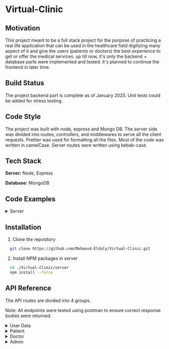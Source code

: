 # Virtual-Clinic

## Motivation
This project meant to be a full stack project for the purpose of practicing a real life application that can be used in the healthcare field digitizing many aspect of it and give the users (patients or doctors) the best experience to get or offer the medical services. up till now, it's only the backend + database parts were implemented and tested. it's planned to continue the frontend in later time.

## Build Status
The project backend part is complete as of January 2025. Unit tests could be added for stress testing.
## Code Style
The project was built with node, express and Mongo DB. The server side was divided into routes, controllers, and middlewares to serve all the client requests. Prettier was used for formatting all the files. Most of the code was written in camelCase. Server routes were written using kebab-case.

## Tech Stack
**Server:** Node, Express

**Database:** MongoDB

## Code Examples
<details>
<summary>Server</summary>
Our backend is composed of routes that connect to controllers where all the logic is handled.

This is an example of one of the routers:

```javascript
import {
  addFamilyMembers,
  addMyMedicalHistoryItems,
  getMyData,
  removeMyMedicalHistoryItem,
  subscribeForPackage,
  viewFamilyMembers,
  viewMyMedicalHistoryItems,
  viewMyWallet,
} from "../../controllers/PatientController";
import express, { Request, Response, NextFunction } from "express";
import authenticateToken from "../../middlewares/Authentication";
import verifyPatient from "../../middlewares/PatientMW";
import { changeMyPassword } from "../../controllers/UserDataController";
import { viewDoctorAvailableSlots } from "../../controllers/DoctorController";
import {
  addAppointment,
  getFilteredAppointments,
  updateAppointment,
} from "../../controllers/AppointmentController";
import { viewPackages } from "../../controllers/PackageController";
import {
  pay_appointment,
  pay_package,
} from "../../controllers/PaymentController";
const multer = require("multer");

const upload = multer({ storage: multer.memoryStorage() });
const PatientRouter = express.Router();

PatientRouter.use(authenticateToken, verifyPatient);
PatientRouter.put(
  "/add-medical-history-items",
  upload.fields([{ name: "medicalHistoryItems", maxCount: 10 }]),
  (req, res) => addMyMedicalHistoryItems(req, res)
);
PatientRouter.get("/view-medical-history-items", (req, res) =>
  viewMyMedicalHistoryItems(req, res)
);
PatientRouter.get("/view-wallet", (req, res) => viewMyWallet(req, res));
PatientRouter.get("/view-doctor-slots/:id", (req, res) =>
  viewDoctorAvailableSlots(req, res)
);
PatientRouter.put("/remove-medical-history-item", (req, res) =>
  removeMyMedicalHistoryItem(req, res)
);
PatientRouter.put("/change-password", (req, res) => changeMyPassword(req, res));

PatientRouter.post("/add-family-members", (req, res) =>
  addFamilyMembers(req, res)
);

PatientRouter.get("/view-family-members", (req, res) =>
  viewFamilyMembers(req, res)
);

PatientRouter.get("/filtered-appointments", (req, res) =>
  getFilteredAppointments(req, res)
);

PatientRouter.get("/view-packages", (req, res) => viewPackages(req, res));

PatientRouter.post("/pay-package", (req, res) => pay_package(req, res));

PatientRouter.post("/pay-reserve-appiontment", (req, res) =>
  pay_appointment(req, res)
);

PatientRouter.post("/add-appointment", (req, res) => addAppointment(req, res));

PatientRouter.put("/update-appointment", (req, res) =>
  updateAppointment(req, res)
);

PatientRouter.get("/my-data", (req, res) => getMyData(req, res));

PatientRouter.put("/subscribe-to-package", (req, res) =>
  subscribeForPackage(req, res)
);

export default PatientRouter;
```
Here is an example of a controller function (doctor adds his new free available slots):
```javascript
export const addTimeSlots: (
  req: Request,
  res: Response
) => Promise<any> = async (req, res) => {
  try {
    const slots: Array<Date> = req.body.slots;
    const oldDoctor = await Doctor.findById(
      req.user?.id,
      "approved employmentContractAccepted"
    );
    if (!oldDoctor?.approved || !oldDoctor?.employmentContractAccepted)
      return res
        .status(403)
        .json({ message: "You are not allowed to add slots Yet" });
    const updatedDoctor = await Doctor.findByIdAndUpdate(
      req.user?.id,
      {
        $push: {
          availableSlots: {
            $each: [...slots],
          },
        },
      },
      { new: true, runValidators: true }
    );
    return res.status(200).json(updatedDoctor?.availableSlots);
  } catch (err) {
    if (err instanceof Error) {
      res.status(500).json({ message: err.message });
    } else {
      res.status(500).json({ message: "An unknown error occurred" });
    }
  }
};
```
All our routers pass through an authentication middleware for logged in users:
```javascript
const jwt = require("jsonwebtoken");
const { login } = require("../controllers/UserDataController");
import { Request, Response, NextFunction } from "express";

declare module "express-serve-static-core" {
  interface Request {
    user?: { [key: string]: any };
  }
}

const authenticateToken: (
  req: Request,
  res: Response,
  next: NextFunction
) => Promise<any> = async (req: Request, res: Response, next: NextFunction) => {
  try {
    if (req.cookies?.jwt && req.cookies?.accessToken) {
      const accessToken = req.cookies.accessToken;
      const refreshToken = req.cookies.jwt;
      let validAccess = false,
        validRefresh = false;
      let data = {};
      jwt.verify(
        accessToken,
        process.env.ACCESS_TOKEN_SECRET,
        (err: Error, decoded: { [key: string]: any }) => {
          if (err) {
            // Wrong or expired access token
            console.log(err.message);
            return res.status(401).json({ message: err.message });
          } else {
            validAccess = true;
            data = decoded;
           // console.log("decoded:", decoded);
          }
        }
      );
      jwt.verify(
        refreshToken,
        process.env.REFRESH_TOKEN_SECRET,
        (err: Error, decoded: { [key: string]: any }) => {
          if (err) {
            // Wrong or expired refresh token
            return res
              .status(401)
              .json({ message: "Unauthorized,expired refresh" });
          } else {
            validRefresh = true;
          }
        }
      );

      if (validAccess && validRefresh) {
        req.user = data;
        const now = Math.floor(new Date().getTime() / 1000);
        const newAccessToken = jwt.sign(
          { ...data, exp: now + 60 * 120 },
          process.env.ACCESS_TOKEN_SECRET
        );

        res.cookie("accessToken", `${newAccessToken}`);

        return next();
      } else {
        return res
          .status(401)
          .json({ message: "Unauthorized, some cookies are expired" });
      }
    } else {
      return res
        .status(401)
        .json({ message: "Unauthorized, some cookies are missing" });
    }
  } catch (err) {
    if (!res.headersSent)
      return res.status(401).json({ message: "Unauthorized, Can Not Verify" });
  }
};
export default authenticateToken;
```
</details>



## Installation
1) Clone the repository       
```bash
  git clone https://github.com/Mahmoud-Eldaly/Virtual-Clinic.git
```
2) Install NPM packages in server
```bash
  cd ./Virtual-Clinic/server
  npm install --force
  ```

## API Reference

The API routes are divided into 4 groups.

Note: All endpoints were tested using postman to ensure correct response bodies were returned.

<details>
<summary>User Data</summary>

**Allow the user to access the functionalities offered to his type**

```http
POST/login
```

| Parameter | Type     | Description                |
| :-------- | :------- | :------------------------- |
| `authorization` | `string` | **Required**. Holds the token for authorization.|

**Accessible by:** Guests

Request Body
```json
{
    "userName":"user11",
    "password":"Aa20@30Aa"
}
```

Response
```json
{
    "type": "patient",
    "userName": "user11"
}
```

**Allow the user to logout from site**

```http
GET/logout
```

Parameters: None.

**Accessible by:** Admins, Patients, Doctors

Response
```json
{
    "message": "Successfully logged out"
}
```

**Change password of user's account**

```http
PUT/change-password
```

| Parameter | Type     | Description                |
| :-------- | :------- | :------------------------- |
| `authorization` | `string` | **Required**. Holds the token for authorization.|

**Accessible by:** Admins, Patients, Doctors

Request Body
```json
{
    "oldPassword":"Aa20@30Aa",
    "newPassword":"Aa20@30Bb"
}
```

Response
```json
{
    "message": "updated password successfully"
}
```
**User got verified by email insted of forgotten password**

```http
POST/forget-password
```
Parameters: None.

**Accessible by:** Guests

Request Body
```json
{
    "userName":"user20"
}
```

Response
```json
{
    "message": "verification email was sent successfully"
}
```


**Reset the forgetten password after being verified**

```http
Put/reset-password
```
Path Parameters
| Parameter | Type     | Description                |
| :-------- | :------- | :------------------------- |
| `userName` | `string` | **Required**. Holds the account username of changing password.|
| `token` | `string` | **Required**. Holds the verification token send via email.|

**Accessible by:** Guests

Request Body
```json
{
    "newPassword":"Aa20@30Aa"
}
```

Response
```json
{
    "message": "token verified successfully and password updated!"
}
```

**New user signup as patient or doctor**

```http
POST/signup
```
**Accessible by:** Guests

Request Body for Doctors
| Parameter | Type     | Description                |
| :-------- | :------- | :------------------------- |
| `name` | `string` | **Required**. Holds the Doctor's name.|
| `userName` | `string` | **Required**. Holds the Doctor's userName.|
| `medicalDegree` | `file` | **Required**. Holds the Doctor's medical Degree photo.|
| `nationalID` | `file` | **Required**. Holds the Doctor's national ID photo.|
| `medicalLicence` | `file` | **Required**. Holds the Doctor's medical licence photo.|
| `email` | `string` | **Required**. Holds the Doctor's email.|
| `password` | `string` | **Required**. Holds the Doctor's password.|
| `type` | `string` | **Required**. Must be "doctor".|
| `educationalBackground` | `string` | **Required**. Holds the Doctor's educational background.|
| `affiliation` | `string` | **Required**. Holds the Doctor's specialization.|
| `hourlyRate` | `string` | **Required**. Holds the Doctor's appointment price.|
| `birthDate` | `string` | **Required**. Holds the Doctor's Birthday.|

Response for Doctor
```json
{
    "name": "dname",
    "userName": "dusername",
    "email": "ddd@gmail.com",
    "password": "$2a$08$lUM1VQqppXBrIvbexXFoVO4vHT1Kgysa3ygfg1iSOA4prWBEmkqhG",
    "birthDate": "2004-12-31T00:00:00.000Z",
    "hourlyRate": 14.3,
    "affiliation": "bones and blood",
    "educationalBackground": "some edu bg",
    "nationalID": {
            "data": {
                "type": "Buffer",
                "data": [137, 80, 78, 71, ...]  // Array of byte values representing the file
            },
            "contentType": "image/jpeg"
        },
    "medicalDegree": {
            "data": {
                "type": "Buffer",
                "data": [137, 80, 78, 71, ...]  // Array of byte values representing the file
            },
            "contentType": "image/jpeg"
        },
    "medicalLicence": {
            "data": {
                "type": "Buffer",
                "data": [137, 80, 78, 71, ...]  // Array of byte values representing the file
            },
            "contentType": "image/jpeg"
        },
    "approved": false,
    "employmentContractAccepted": false,
    "availableSlots": [],
    "wallet": 0,
    "_id": "6783dae8593e87e2a25298eb",
    "__v": 0
}
```
Request Body for Patients
| Parameter | Type     | Description                |
| :-------- | :------- | :------------------------- |
| `name` | `string` | **Required**. Holds the Patient's name.|
| `userName` | `string` | **Required**. Holds the Patient's userName.|
| `email` | `string` | **Required**. Holds the Patient's email.|
| `password` | `string` | **Required**. Holds the Patient's password.|
| `type` | `string` | **Optional**. can be "patient", it's "patient" by default.|
| `birthDate` | `string` | **Required**. Holds the Patient's Birthday.|
| `gender` | `string` | **Required**. Holds the Patient's gender "male" or "female".|
| `emergencyMobileNumber` | `string` | **Required**. Holds the mobile number that should be called in case of emergency.|
| `emergencyName` | `string` | **Required**. Holds the name of person to call in emergency.|
| `mobileNumer` | `string` | **Required**. Holds the Patient's mobile number.|

Response for Patient
```json
{
    "name": "pname",
    "userName": "puser",
    "email": "pemail@gmail.com",
    "password": "$2a$08$2AvmATShsGZcGQbZwV013.lwC4F36kq2d4Qu0dcbakR4pZrqXfnhe",
    "birthDate": "2020-12-15T00:00:00.000Z",
    "gender": "female",
    "mobileNumer": "04525632",
    "emergencyName": "emememe",
    "emergencyMobileNumber": "01256325",
    "wallet": 0,
    "_id": "678447cec809cab355b34048",
    "familyMembers": [],
    "medicalHistoryItems": [],
    "__v": 0
}
```



</details>

<details>
<summary>Patient</summary>

**Upload medical history items/files**

```http
PUT/add-medical-history-items
```
Headers
| Parameter | Type     | Description                |
| :-------- | :------- | :------------------------- |
| `authorization` | `string` | **Required**. Holds the token for authorization.|

**Accessible by:** Patient

Request Body

| Parameter | Type     | Description                |
| :-------- | :------- | :------------------------- |
| `medicalHistoryItems` | `file[]` | **Required**. Uploaded medical history items.|


Response
```json
{
    "currentItemsNames": [
        "s9.PNG",
        "TUD calender.JPG",
        "summary app.JPG"
    ]
}
```
**view my medical history items**

```http
GET/view-medical-history-items
```
Headers
| Parameter | Type     | Description                |
| :-------- | :------- | :------------------------- |
| `authorization` | `string` | **Required**. Holds the token for authorization.|

**Accessible by:** Patient

Response
```json
{
    "_id": "66fc076518982fc6e480aceb",
    "medicalHistoryItems": [
        {
            "buffer": {
                "type": "Buffer",
                "data": [137, 80, 78, 71, ...]  // Array of byte values representing the file
            },
            "mimetype": "image/png",
                "originalname": "s9.PNG",
                "_id": "6712026a7b71da361f7f9377"
        },
        {
            "buffer": {
                "type": "Buffer",
                "data": [137, 80, 78, 71, ...]  // Array of byte values representing the file
            },
            "mimetype": "image/png",
                "originalname": "TUD calender.JPG",
                "_id": "6712026a7b71da361f7f9597"
        },
        {
            "buffer": {
                "type": "Buffer",
                "data": [137, 80, 78, 71, ...]  // Array of byte values representing the file
            },
            "mimetype": "image/png",
                "originalname": "summary app.JPG",
                "_id": "6712026a7b71da361f7f7852"
        }
  ]
}
```
**view my wallet money**

```http
GET/view-wallet
```
Headers
| Parameter | Type     | Description                |
| :-------- | :------- | :------------------------- |
| `authorization` | `string` | **Required**. Holds the token for authorization.|

**Accessible by:** Patient

Response
```json
{
    "_id": "66fc076518982fc6e480aceb",
    "wallet": 0
}
```

**view the free slots of a doctor**

```http
GET/view-doctor-slots/:id
```
Headers
| Parameter | Type     | Description                |
| :-------- | :------- | :------------------------- |
| `authorization` | `string` | **Required**. Holds the token for authorization.|

Path Parameters
| Parameter | Type     | Description                |
| :-------- | :------- | :------------------------- |
| `id` | `string` | **Required**. Holds the doctor offering these slots.|

**Accessible by:** Patient

Response
```json
{
    "_id": "66fc06ce18982fc6e480ace2",
    "availableSlots": [
        "2026-11-12T15:00:00.000Z",
        "2027-11-13T11:00:00.000Z",
        "2025-01-03T09:30:00.000Z",
        "2027-11-12T15:00:00.000Z",
        "2027-11-12T15:00:00.000Z"
    ]
}
```


**view my wallet money**

```http
PUT/remove-medical-history-item
```
Headers
| Parameter | Type     | Description                |
| :-------- | :------- | :------------------------- |
| `authorization` | `string` | **Required**. Holds the token for authorization.|

**Accessible by:** Patient
Request Body
```json
{
    "_id":"67800c6e5b1731bd4ace1d8d"
}
```

Response
```json
{
    "message": "item deleted with id 67800c6e5b1731bd4ace1d8d"
}
```

**Add family members by email/phone numbers of existing members or data for new ones**

```http
POST/add-family-members
```
Headers
| Parameter | Type     | Description                |
| :-------- | :------- | :------------------------- |
| `authorization` | `string` | **Required**. Holds the token for authorization.|

**Accessible by:** Patient

Request body
```json
{
    "phoneNumbers": [
        {
            "phoneNumber": "0112354465",
            "relationToPatient": "spouse"
        }
    ],
    "emails":[
        {
        "email":"email2@gmail.com",
        "relationToPatient": "spouse"

        }
    ],
    "familyMembers":[
        {
            "name":"newFamilyMember",
            "nationalID":"12563",
            "age":"23",
            "gender":"male",
            "relationToPatient":"child"
        }
    ]

}
```

Response
```json
{
    "_id": "66fc076518982fc6e480aceb",
    "familyMembers": [
        {
            "name": "newFamilyMember",
            "nationalID": "12563",
            "age": 23,
            "gender": "male",
            "relationToPatient": "child",
            "_id": "678034b12a5532d8d362587f"
        },
        {
            "userName": "user3",
            "name": "name2",
            "age": 4,
            "gender": "male",
            "relationToPatient": "spouse",
            "memberId": "66f6dddd53e58b51a3d14073",
            "_id": "678034b12a5532d8d3625880"
        },
        {
            "userName": "user1",
            "name": "name1",
            "age": 4,
            "gender": "male",
            "relationToPatient": "spouse",
            "memberId": "66f620374bb800547284f13f",
            "_id": "678034b12a5532d8d3625881"
        }
    ]
}
```


**View my family members**

```http
GET/view-family-members
```
Headers
| Parameter | Type     | Description                |
| :-------- | :------- | :------------------------- |
| `authorization` | `string` | **Required**. Holds the token for authorization.|

**Accessible by:** Patient

Response
```json
{
    "_id": "66fc076518982fc6e480aceb",
    "familyMembers": [
        {
            "name": "newFamilyMember",
            "nationalID": "12563",
            "age": 23,
            "gender": "male",
            "relationToPatient": "child",
            "_id": "678034b12a5532d8d362587f"
        },
        {
            "userName": "user3",
            "name": "name2",
            "age": 4,
            "gender": "male",
            "relationToPatient": "spouse",
            "memberId": "66f6dddd53e58b51a3d14073",
            "_id": "678034b12a5532d8d3625880"
        },
        {
            "userName": "user1",
            "name": "name1",
            "age": 4,
            "gender": "male",
            "relationToPatient": "spouse",
            "memberId": "66f620374bb800547284f13f",
            "_id": "678034b12a5532d8d3625881"
        }
    ]
}
```

**View my filtered appointments**

```http
GET/filtered-appointments
```
Headers
| Parameter | Type     | Description                |
| :-------- | :------- | :------------------------- |
| `authorization` | `string` | **Required**. Holds the token for authorization.|

Query Params
| Parameter | Type     | Description                |
| :-------- | :------- | :------------------------- |
| `status` | `string` | Holds the desired appointments status.|
| `date_gte` | `string` | Holds the desired appointments starting date.|
| `date_lte` | `string` | Holds the desired appointments ending date.|
**Accessible by:** Patient and Doctor

Response
```json
[
    {
        "_id": "677ba36c12eff962602775ff",
        "patient": "66fc076518982fc6e480aceb",
        "doctor": "66fc06ce18982fc6e480ace2",
        "date": "2027-11-11T13:00:00.000Z",
        "status": "reserved",
        "prescription": [],
        "pricePaid": 27,
        "__v": 0
    },
    {
        "_id": "677bb49b54d88a6f8a66a1a6",
        "patient": "66fc076518982fc6e480aceb",
        "doctor": "66fc06ce18982fc6e480ace2",
        "date": "2027-11-12T15:00:00.000Z",
        "status": "reserved",
        "prescription": [],
        "pricePaid": 27,
        "__v": 0
    }
]
```

**View my offered packages**

```http
GET/view-packages
```
Headers
| Parameter | Type     | Description                |
| :-------- | :------- | :------------------------- |
| `authorization` | `string` | **Required**. Holds the token for authorization.|

**Accessible by:** Patient

Response
```json
[
    {
        "_id": "66f924e68270f3f7257cced9",
        "name": "Silver",
        "price": 3600,
        "sessionDiscount": 0.4,
        "pharmacyDiscount": 0.2,
        "familyDiscount": 0.1,
        "__v": 0
    },
    {
        "_id": "66f925068270f3f7257ccedb",
        "name": "Gold",
        "price": 6000,
        "sessionDiscount": 0.6,
        "pharmacyDiscount": 0.3,
        "familyDiscount": 0.15,
        "__v": 0
    },
    {
        "_id": "66f973ccc05dedb41ea94d6f",
        "name": "Platinium with benifit",
        "price": 9500,
        "sessionDiscount": 0.8,
        "pharmacyDiscount": 0.7,
        "familyDiscount": 0.2,
        "__v": 0
    }
]
```
**Pay for package (wallet+stripe)**

```http
POST/pay-package
```
Headers
| Parameter | Type     | Description                |
| :-------- | :------- | :------------------------- |
| `authorization` | `string` | **Required**. Holds the token for authorization.|

**Accessible by:** Patient

Request Body
```json
{
    "packageId":"66f973ccc05dedb41ea94d6f",
    //family member id is optional, otherwise the  patient themselves is the subscriber
    "familyMemberID":"6723a86340f0828f505c10bb" 
}
```

Response
```json
{
    "url": "https://checkout.stripe.com/c/pay/cs_test_a1kSJPfcLglQQsdJ1Fh2EMG2YVJh8TQVCAAFgOyQ2hembdIvrWAMcV6ZNi#fidkdWxOYHwnPyd1blpxYHZxWjA0SENhVHdAbE1Sd2tKUDRTcWxUdEFuVzVncjF9SFNzU01vdmBQd2tDaklQazdKPFMwQTxMPUdPN3QwTk5vZ1U3Y0pkbnFhUkEyRmppYmMyb013VHdhc2NxNTVmSm5wVk9IXycpJ2N3amhWYHdzYHcnP3F3cGApJ2lkfGpwcVF8dWAnPyd2bGtiaWBabHFgaCcpJ2BrZGdpYFVpZGZgbWppYWB3dic%2FcXdwYHgl"
}
```

**Verify Payment and subscribe to package**

```http
PUT/subscribe-to-package
```
Headers
| Parameter | Type     | Description                |
| :-------- | :------- | :------------------------- |
| `authorization` | `string` | **Required**. Holds the token for authorization.|

**Accessible by:** Patient

Request body
```json
{
    "token":"eyJhbGciOiJIUzI1NiIsInR5cCI6IkpXVCJ9.eyJwYWNrYWdlSWQiOiI2NmY5NzNjY2MwNWRlZGI0MWVhOTRkNmYiLCJzdWJzY3JpYmluZ01lbWJlciI6IjY3MjNhODYzNDBmMDgyOGY1MDVjMTBiYiIsInBhaWRGcm9tV2FsbGV0Ijo3NTczLCJwYWlkUHJpY2UiOjc2MDAsImlhdCI6MTczNjE2NDMxNCwiZXhwIjoxNzM2MTY1MjE0fQ.D5M3IwvSH1NwM0jQL0g4Kd8Ay9IZlIZGq4FUdf3V0TM"
}
```

Response
```json
{
    "_id": "66fc076518982fc6e480aceb",
    "subscribedPackage": {
        "name": "Platinium with benifit",
        "price": 9500,
        "sessionDiscount": 0.8,
        "pharmacyDiscount": 0.7,
        "familyDiscount": 0.2,
        "_id": "66f973ccc05dedb41ea94d6f",
        "__v": 0
    }
}
```
**Pay for appointment reservation (wallet+stripe)**

```http
POST/pay-reserve-appiontment
```
Headers
| Parameter | Type     | Description                |
| :-------- | :------- | :------------------------- |
| `authorization` | `string` | **Required**. Holds the token for authorization.|

**Accessible by:** Patient

Request Body
```json
{
    "token":"eyJhbGciOiJIUzI1NiIsInR5cCI6IkpXVCJ9.eyJwYXRpZW50SWQiOiI2NmZjMDc2NTE4OTgyZmM2ZTQ4MGFjZWIiLCJkb2N0b3IiOiI2NmZjMDZjZTE4OTgyZmM2ZTQ4MGFjZTIiLCJkYXRlIjoiMjAyNy0xMS0xMlQxNTowMDowMC4wMDBaIiwicGFpZEZyb21XYWxsZXQiOjAsInBhaWRQcmljZSI6MjcsImlhdCI6MTczNjUzNDg1NSwiZXhwIjoxNzM2NTM1NzU1fQ.V461X7xS7qr93PtDFghBQVmQwRC81oTQmz8v5YclDnk"
}
```

Response
```json
{
    "patient": "66fc076518982fc6e480aceb",
    "doctor": "66fc06ce18982fc6e480ace2",
    "date": "2027-11-12T15:00:00.000Z",
    "status": "reserved",
    "prescription": [],
    "pricePaid": 27,
    "_id": "67816b9ca20108438ae41d52",
    "__v": 0
}
```
**Cancel an appointment**

```http
PUT/cancel-appointment
```
Headers
| Parameter | Type     | Description                |
| :-------- | :------- | :------------------------- |
| `authorization` | `string` | **Required**. Holds the token for authorization.|

**Accessible by:** Patient

Request Body
```json
{
    "appointmentId":"67816b9ca20108438ae41d52",
}
```

Response
```json
{
    "_id": "67816b9ca20108438ae41d52",
    "patient": "66fc076518982fc6e480aceb",
    "doctor": "66fc06ce18982fc6e480ace2",
    "date": "2027-11-12T15:00:00.000Z",
    "status": "cancelled",
    "prescription": [],
    "pricePaid": 27,
    "__v": 0
}
```
**View Doctors using filter**

```http
GET/filtered-doctors
```
Headers
| Parameter | Type     | Description                |
| :-------- | :------- | :------------------------- |
| `authorization` | `string` | **Required**. Holds the token for authorization.|

Query Params (filters)
| Parameter | Type     | Description                |
| :-------- | :------- | :------------------------- |
| `id` | `string` |  Holds the desired doctor id.|
| `name` | `string` |  Holds the desired doctor name.|
| `userName` | `string` |  Holds the desired doctor userName.|
| `email` | `string` |  Holds the desired doctor email.|
| `affiliation` | `string` |  Holds the desired doctor affiliation.|
| `hourlyRate_gt` | `string` |  Holds the desired doctor hourlyRate_gt.|
| `hourlyRate_gte` | `string` |  Holds the desired doctor hourlyRate_gte.|
| `hourlyRate_lt` | `string` |  Holds the desired doctor hourlyRate_lt.|
| `hourlyRate_lte` | `string` |  Holds the desired doctor hourlyRate_lte.|

**Accessible by:** Patient , Doctor and Admin

Response
```json
[
    {
        "_id": "66f8e265251de76a9984de4d",
        "name": "name10",
        "userName": "user10",
        "email": "email10@gmail.com",
        "birthDate": "2020-12-15T00:00:00.000Z",
        "hourlyRate": 16.3,
        "affiliation": "some krankenhaus",
        "educationalBackground": "Ulm Uni",
        "availableSlots": [],
        "__v": 0
    }
]
```
**View my Data as patient**

```http
GET/my-data
```
Headers
| Parameter | Type     | Description                |
| :-------- | :------- | :------------------------- |
| `authorization` | `string` | **Required**. Holds the token for authorization.|

**Accessible by:** Patient
Response
```json
{
    "_id": "66fc076518982fc6e480aceb",
    "name": "name11",
    "userName": "user11",
    "email": "email11@gmail.com",
    "birthDate": "2020-12-15T00:00:00.000Z",
    "gender": "female",
    "mobileNumer": "04525632",
    "emergencyName": "emememe",
    "emergencyMobileNumber": "01256325",
    "familyMembers": [
        {
            "name": "newFamilyMember",
            "nationalID": "12563",
            "age": 23,
            "gender": "male",
            "relationToPatient": "child",
            "_id": "678034b12a5532d8d362587f"
        },
        {
            "userName": "user3",
            "name": "name2",
            "age": 4,
            "gender": "male",
            "relationToPatient": "spouse",
            "memberId": "66f6dddd53e58b51a3d14073",
            "_id": "678034b12a5532d8d3625880"
        },
        {
            "userName": "user1",
            "name": "name1",
            "age": 4,
            "gender": "male",
            "relationToPatient": "spouse",
            "memberId": "66f620374bb800547284f13f",
            "_id": "678034b12a5532d8d3625881"
        }
    ],
    "wallet": 27,
    "__v": 0,
    "subscribedPackage": {
        "name": "Platinium with benifit",
        "price": 9500,
        "sessionDiscount": 0.8,
        "pharmacyDiscount": 0.7,
        "familyDiscount": 0.2,
        "_id": "66f973ccc05dedb41ea94d6f",
        "__v": 0
    },
    "renewalDate": "2026-01-10T18:09:33.933Z",
    "resetPasswordExpires": "1970-01-01T00:00:00.000Z",
    "resetPasswordToken": ""
}
```
</details>
<details>
<summary>Doctor</summary>

**View Employment Contract**

```http
GET/view-contract
```
Headers
| Parameter | Type     | Description                |
| :-------- | :------- | :------------------------- |
| `authorization` | `string` | **Required**. Holds the token for authorization.|

**Accessible by:** Doctor

Response
```json
{
    "employmentContract": {
        "data": {
            "type": "Buffer",
            "data": [137, 80, 78, 71, ...]  // Array of byte values representing the Contract file
        },
        "contentType": "application/pdf"
    },
    "_id": "66fc06ce18982fc6e480ace2",
    "approved": true
}
```
**Accept Employment Contract**

```http
PUT/accept-contract
```
Headers
| Parameter | Type     | Description                |
| :-------- | :------- | :------------------------- |
| `authorization` | `string` | **Required**. Holds the token for authorization.|

**Accessible by:** Doctor

Response
```json
{
    "message": "Contract Accepted Successfully"
}
```
**View Doctors using filter**

```http
GET/filtered-doctors
```
Headers
| Parameter | Type     | Description                |
| :-------- | :------- | :------------------------- |
| `authorization` | `string` | **Required**. Holds the token for authorization.|

Query Params (filters)
| Parameter | Type     | Description                |
| :-------- | :------- | :------------------------- |
| `id` | `string` |  Holds the desired doctor id.|
| `name` | `string` |  Holds the desired doctor name.|
| `userName` | `string` |  Holds the desired doctor userName.|
| `email` | `string` |  Holds the desired doctor email.|
| `affiliation` | `string` |  Holds the desired doctor affiliation.|
| `hourlyRate_gt` | `string` |  Holds the desired doctor hourlyRate_gt.|
| `hourlyRate_gte` | `string` |  Holds the desired doctor hourlyRate_gte.|
| `hourlyRate_lt` | `string` |  Holds the desired doctor hourlyRate_lt.|
| `hourlyRate_lte` | `string` |  Holds the desired doctor hourlyRate_lte.|

**Accessible by:** Patient , Doctor and Admin

Response
```json
[
    {
        "_id": "66f8e265251de76a9984de4d",
        "name": "name10",
        "userName": "user10",
        "email": "email10@gmail.com",
        "birthDate": "2020-12-15T00:00:00.000Z",
        "hourlyRate": 16.3,
        "affiliation": "some krankenhaus",
        "educationalBackground": "Ulm Uni",
        "availableSlots": [],
        "__v": 0
    }
]
```
**View my filtered appointments**

```http
GET/filtered-appointments
```
Headers
| Parameter | Type     | Description                |
| :-------- | :------- | :------------------------- |
| `authorization` | `string` | **Required**. Holds the token for authorization.|

Query Params
| Parameter | Type     | Description                |
| :-------- | :------- | :------------------------- |
| `status` | `string` | Holds the desired appointments status.|
| `date_gte` | `string` | Holds the desired appointments starting date.|
| `date_lte` | `string` | Holds the desired appointments ending date.|
**Accessible by:** Doctor and Patient

Response
```json
[
    {
        "_id": "677ba36c12eff962602775ff",
        "patient": "66fc076518982fc6e480aceb",
        "doctor": "66fc06ce18982fc6e480ace2",
        "date": "2027-11-11T13:00:00.000Z",
        "status": "reserved",
        "prescription": [],
        "pricePaid": 27,
        "__v": 0
    },
    {
        "_id": "677bb49b54d88a6f8a66a1a6",
        "patient": "66fc076518982fc6e480aceb",
        "doctor": "66fc06ce18982fc6e480ace2",
        "date": "2027-11-12T15:00:00.000Z",
        "status": "reserved",
        "prescription": [],
        "pricePaid": 27,
        "__v": 0
    }
]
```
**View My Patients**

```http
Get/my-patients
```
Headers
| Parameter | Type     | Description                |
| :-------- | :------- | :------------------------- |
| `authorization` | `string` | **Required**. Holds the token for authorization.|

**Accessible by:** Doctor

Response
```json
[
    {
        "_id": "66fc076518982fc6e480aceb",
        "name": "name1",
        "userName": "user1",
        "email": "email.com",
        "birthDate": "2020-12-25T00:00:00.000Z",
        "mobileNumer": "0112354465",
        "emergencyName": "emnme",
        "emergencyMobileNumber": "12345022",
        "familyMembers": [],
        "__v": 0,
        "gender": "male"
    }
]
```

**view my wallet money**

```http
GET/view-wallet
```
Headers
| Parameter | Type     | Description                |
| :-------- | :------- | :------------------------- |
| `authorization` | `string` | **Required**. Holds the token for authorization.|

**Accessible by:** Doctor

Response
```json
{
    "_id": "66fc06ce18982fc6e480ace2",
    "wallet": 14
}
```
**Update my personal data (some data can't be updated by doctor as name,wallet,being approved...etc)**

```http
PUT/update-my-data
```
Headers
| Parameter | Type     | Description                |
| :-------- | :------- | :------------------------- |
| `authorization` | `string` | **Required**. Holds the token for authorization.|

**Accessible by:** Doctor
Request body
```json
{
    "hourlyRate":"21.5",
    "affiliation":"some brand new affiliation"
}
```

Response
```json
{
    "_id": "66fc06ce18982fc6e480ace2",
    "hourlyRate": 21.5,
    "affiliation": "some brand new affiliation"
}
```
**Upload medical history items for his/her patient**

```http
PUT/add-health-record
```
Headers
| Parameter | Type     | Description                |
| :-------- | :------- | :------------------------- |
| `authorization` | `string` | **Required**. Holds the token for authorization.|


Path Parameters
| Parameter | Type     | Description                |
| :-------- | :------- | :------------------------- |
| `id` | `string` | **Required**. Holds the Patient id of the medical history item.|

**Accessible by:** Doctor

Request Body

| Parameter | Type     | Description                |
| :-------- | :------- | :------------------------- |
| `medicalHistoryItems` | `file[]` | **Required**. Uploaded medical history items.|


Response
```json
{
    "currentItemsNames": [
        "s9.PNG",
        "TUD calender.JPG",
        "summary app.JPG"
    ]
}
```
**View medical history of my patient (already done an appointment with me)**

```http
GET/view-health-records
```
Headers
| Parameter | Type     | Description                |
| :-------- | :------- | :------------------------- |
| `authorization` | `string` | **Required**. Holds the token for authorization.|

Path Parameters
| Parameter | Type     | Description                |
| :-------- | :------- | :------------------------- |
| `id` | `string` | **Required**. Holds the Patient id of the medical history item.|

**Accessible by:** Doctor

Response
```json
{
    "_id": "66fc076518982fc6e480aceb",
    "medicalHistoryItems": [
        {
            "buffer": {
                "type": "Buffer",
                "data": [137, 80, 78, 71, ...]  // Array of byte values representing the file
            },
            "mimetype": "image/png",
                "originalname": "s9.PNG",
                "_id": "6712026a7b71da361f7f9377"
        },
        {
            "buffer": {
                "type": "Buffer",
                "data": [137, 80, 78, 71, ...]  // Array of byte values representing the file
            },
            "mimetype": "image/png",
                "originalname": "TUD calender.JPG",
                "_id": "6712026a7b71da361f7f9597"
        },
        {
            "buffer": {
                "type": "Buffer",
                "data": [137, 80, 78, 71, ...]  // Array of byte values representing the file
            },
            "mimetype": "image/png",
                "originalname": "summary app.JPG",
                "_id": "6712026a7b71da361f7f7852"
        }
  ]
}
```

**Add free slots**

```http
POST/add-slots
```
Headers
| Parameter | Type     | Description                |
| :-------- | :------- | :------------------------- |
| `authorization` | `string` | **Required**. Holds the token for authorization.|

**Accessible by:** Doctor

Request body
```json
{
  "slots": [
    "2028-11-13T13:00:00+02:00",
    "2028-11-14T19:30:00+02:00"
  ]
}
```

Response
```json
{
    "currentFreeSlots": [
        "2028-11-13T13:00:00+02:00",
        "2028-11-14T19:30:00+02:00"
    ]
}
```
**View my Data as doctor**

```http
GET/my-data
```
Headers
| Parameter | Type     | Description                |
| :-------- | :------- | :------------------------- |
| `authorization` | `string` | **Required**. Holds the token for authorization.|

**Accessible by:** Doctor
Response
```json
{
    "employmentContract": {
        "data": {
            "type": "Buffer",
            "data": [137, 80, 78, 71, ...]  // Array of byte values representing the file
        },
        "contentType": "application/pdf"
    },
    "_id": "66fc06ce18982fc6e480ace2",
    "name": "name20",
    "userName": "user20",
    "email": "email20@gmail.com",
    "password": "$2a$08$PwaBG19J62clFLpryM3I5.QnBWoQFS9wy3XlFeYex9fiVIgnRda7q",
    "birthDate": "2020-12-15T00:00:00.000Z",
    "hourlyRate": 21.5,
    "affiliation": "some brand new affiliation",
    "educationalBackground": "med degree MUST",
    "approved": true,
    "employmentContractAccepted": true,
    "availableSlots": [
        "2028-11-13T13:00:00+02:00",
        "2028-11-14T19:30:00+02:00"
    ],
    "wallet": 14,
    "__v": 0,
    "resetPasswordExpires": "1970-01-01T00:00:00.000Z",
    "resetPasswordToken": ""
}
```

**Update/Cancel Appointment**

```http
PUT/update-appointment
```
Headers
| Parameter | Type     | Description                |
| :-------- | :------- | :------------------------- |
| `authorization` | `string` | **Required**. Holds the token for authorization.|

**Accessible by:** Doctor

Request body
```json
{
    "appointmentId":"677bb49b54d88a6f8a66a1a6",
    "status":"done"
}
```

Response
```json
{
    "updatedAppointment": {
        "_id": "677bb49b54d88a6f8a66a1a6",
        "patient": "66fc076518982fc6e480aceb",
        "doctor": "66fc06ce18982fc6e480ace2",
        "date": "2027-11-12T15:00:00.000Z",
        "status": "done",
        "prescription": [],
        "pricePaid": 27,
        "__v": 0
    }
}
```
**View my filtered Appointments**

```http
GET/view-filtered-appointment
```
Headers
| Parameter | Type     | Description                |
| :-------- | :------- | :------------------------- |
| `authorization` | `string` | **Required**. Holds the token for authorization.|

Query Params
| Parameter | Type     | Description                |
| :-------- | :------- | :------------------------- |
| `status` | `string` | Holds the desired appointments status.|
| `date_gte` | `string` | Holds the desired appointments starting date.|
| `date_lte` | `string` | Holds the desired appointments ending date.|

**Accessible by:** Doctor and Patient

Response
```json
[
    {
        "prescription": [],
        "_id": "66fb810b096d9da3ff78a06f",
        "patient": "66fc076518982fc6e480aceb",
        "doctor": "66fc06ce18982fc6e480ace2",
        "date": "2017-12-25T07:00:00.000Z",
        "status": "done",
        "__v": 0
    },
    {
        "_id": "677bb49b54d88a6f8a66a1a6",
        "patient": "66fc076518982fc6e480aceb",
        "doctor": "66fc06ce18982fc6e480ace2",
        "date": "2027-11-12T15:00:00.000Z",
        "status": "done",
        "prescription": [],
        "pricePaid": 27,
        "__v": 0
    }
]
```
</details>

<details>
<summary>Admin</summary>


**Add new admin**

```http
POST/add-admin
```
Headers
| Parameter | Type     | Description                |
| :-------- | :------- | :------------------------- |
| `authorization` | `string` | **Required**. Holds the token for authorization.|

**Accessible by:** Admin

Request body
```json
{
    "userName": "adminName",
    "password": "12345678"
}
```

Response
```json
{
    "userName": "adminName",
    "password": "$2a$08$hpXKrEhxuTCgiqByLyZao.nJRhvkvlkzqQFI6XXHve6SZYMxKGEiG",
    "_id": "6783c2f3faeec24591a18846",
    "__v": 0
}
```
**Add new package**

```http
POST/add-package
```
Headers
| Parameter | Type     | Description                |
| :-------- | :------- | :------------------------- |
| `authorization` | `string` | **Required**. Holds the token for authorization.|

**Accessible by:** Admin

Request body
```json
{
        "name": "VIP Package",
        "price": 10500,
        "sessionDiscount": 0.6,
        "pharmacyDiscount": 0.3,
        "familyDiscount": 0.2
}
```

Response
```json
{
    "name": "VIP Package",
    "price": 10500,
    "sessionDiscount": 0.6,
    "pharmacyDiscount": 0.3,
    "familyDiscount": 0.2,
    "_id": "6783c454faeec24591a18848",
    "__v": 0
}
```
**Approve new doctor**

```http
Put/approve-doctor
```
Headers
| Parameter | Type     | Description                |
| :-------- | :------- | :------------------------- |
| `authorization` | `string` | **Required**. Holds the token for authorization.|
Path Parameters
| Parameter | Type     | Description                |
| :-------- | :------- | :------------------------- |
| `id` | `string` | **Required**. Holds the doctor id to be approved.|


**Accessible by:** Admin


Response
```json
{
    "message": "Approved doctor with id=6783dae8593e87e2a25298eb"
}
```
**Edit existing package**

```http
POST/update-package
```
Headers
| Parameter | Type     | Description                |
| :-------- | :------- | :------------------------- |
| `authorization` | `string` | **Required**. Holds the token for authorization.|

Path Parameters
| Parameter | Type     | Description                |
| :-------- | :------- | :------------------------- |
| `id` | `string` | **Required**. Holds the package id to be edited.|

**Accessible by:** Admin

Request body
```json
{
        "familyDiscount": 0.4
}
```

Response
```json
{
    "_id": "6783c454faeec24591a18848",
    "name": "VIP Package",
    "price": 10500,
    "sessionDiscount": 0.6,
    "pharmacyDiscount": 0.3,
    "familyDiscount": 0.4,
    "__v": 0
}
```
**View Doctors using filter**

```http
GET/filtered-doctors
```
Headers
| Parameter | Type     | Description                |
| :-------- | :------- | :------------------------- |
| `authorization` | `string` | **Required**. Holds the token for authorization.|

Query Params (filters)
| Parameter | Type     | Description                |
| :-------- | :------- | :------------------------- |
| `id` | `string` |  Holds the desired doctor id.|
| `name` | `string` |  Holds the desired doctor name.|
| `userName` | `string` |  Holds the desired doctor userName.|
| `email` | `string` |  Holds the desired doctor email.|
| `affiliation` | `string` |  Holds the desired doctor affiliation.|
| `hourlyRate_gt` | `string` |  Holds the desired doctor hourlyRate_gt.|
| `hourlyRate_gte` | `string` |  Holds the desired doctor hourlyRate_gte.|
| `hourlyRate_lt` | `string` |  Holds the desired doctor hourlyRate_lt.|
| `hourlyRate_lte` | `string` |  Holds the desired doctor hourlyRate_lte.|
| `approved` | `string` |  Holds the desired doctor approval status.|
| `employmentContractAccepted` | `string` |  Holds the desired doctor employment contract acceptance status.|

**Accessible by:** Admin

Response
```json
[
    {
        "nationalID": {
            "data": {
                "type": "Buffer",
                "data": [137, 80, 78, 71, ...]  // Array of byte values representing the file
            },
            "contentType": "image/jpeg"
        },
        "medicalDegree": {
            "data": {
                "type": "Buffer",
                "data": [137, 80, 78, 71, ...]  // Array of byte values representing the file
            },
            "contentType": "image/jpeg"
        },
        "medicalLicence": {
            "data": {
                "type": "Buffer",
                "data": [137, 80, 78, 71, ...]  // Array of byte values representing the file
            },
            "contentType": "image/jpeg"
        },
        "_id": "6783dae8593e87e2a25298eb",
        "name": "dname",
        "userName": "dusername",
        "email": "ddd@gmail.com",
        "birthDate": "2004-12-31T00:00:00.000Z",
        "hourlyRate": 14.3,
        "affiliation": "bones and blood",
        "educationalBackground": "some edu bg",
        "approved": false,
        "employmentContractAccepted": false,
        "availableSlots": [],
        "wallet": 0,
        "__v": 0
    }
]
```
**Remove admin**

```http
DEL/remove-admin
```
Headers
| Parameter | Type     | Description                |
| :-------- | :------- | :------------------------- |
| `authorization` | `string` | **Required**. Holds the token for authorization.|

Path Parameters
| Parameter | Type     | Description                |
| :-------- | :------- | :------------------------- |
| `id` | `string` | **Required**. Holds the admin id to be removed.|

**Accessible by:** Admin


Response
```json
{
    "message": "admin removed successfully",
    "removedAdmin": {
        "_id": "6783f68b966ae51cc1cd16b0",
        "userName": "adminName",
        "password": "$2a$08$Du68PAK54Fmq6TmcT3X0a.ZX46WLzRUVKRQvLNOfH/QLevQUh8fAm",
        "__v": 0
    }
}
```
**Remove doctor**

```http
DEL/remove-doctor
```
Headers
| Parameter | Type     | Description                |
| :-------- | :------- | :------------------------- |
| `authorization` | `string` | **Required**. Holds the token for authorization.|

Path Parameters
| Parameter | Type     | Description                |
| :-------- | :------- | :------------------------- |
| `id` | `string` | **Required**. Holds the doctor id to be removed.|

**Accessible by:** Admin


Response
```json
{
    "message": "doctor was removed successfully",
    "removedDoctor": {
        "nationalID": {
            "data": {
                "type": "Buffer",
                "data": [137, 80, 78, 71, ...]  // Array of byte values representing the file
            },
            "contentType": "image/jpeg"
        },
        "medicalDegree": {
            "data": {
                "type": "Buffer",
                "data": [137, 80, 78, 71, ...]  // Array of byte values representing the file
            },
            "contentType": "image/jpeg"
        },
        "medicalLicence": {
            "data": {
                "type": "Buffer",
                "data": [137, 80, 78, 71, ...]  // Array of byte values representing the file
            },
            "contentType": "image/jpeg"
        },
        "_id": "6783dae8593e87e2a25298eb",
        "name": "dname",
        "userName": "dusername",
        "email": "ddd@gmail.com",
        "birthDate": "2004-12-31T00:00:00.000Z",
        "hourlyRate": 14.3,
        "affiliation": "bones and blood",
        "educationalBackground": "some edu bg",
        "approved": false,
        "employmentContractAccepted": false,
        "availableSlots": [],
        "wallet": 0,
        "__v": 0
    }
}
```
**Remove patient**

```http
DEL/remove-patient
```
Headers
| Parameter | Type     | Description                |
| :-------- | :------- | :------------------------- |
| `authorization` | `string` | **Required**. Holds the token for authorization.|

Path Parameters
| Parameter | Type     | Description                |
| :-------- | :------- | :------------------------- |
| `id` | `string` | **Required**. Holds the patient id to be removed.|

**Accessible by:** Admin


Response
```json
{
    "message": "patient was removed successfully",
    "removedPatient": 
        {
            "_id": "66f6f3df2fdbd5fc62294f55",
            "name": "name5",
            "userName": "user5",
            "email": "email5@gmail.com",
            "password": "12345678",
            "birthDate": "2020-12-15T00:00:00.000Z",
            "gender": "male",
            "mobileNumer": "0112354465",
            "emergencyName": "emnme",
            "emergencyMobileNumber": "12345022",
            "familyMembers": [],
            "wallet": 0,
            "__v": 0,
            "medicalHistoryItems": []
        }
}
```
**Remove package**

```http
DEL/remove-package
```
Headers
| Parameter | Type     | Description                |
| :-------- | :------- | :------------------------- |
| `authorization` | `string` | **Required**. Holds the token for authorization.|

Path Parameters
| Parameter | Type     | Description                |
| :-------- | :------- | :------------------------- |
| `id` | `string` | **Required**. Holds the package id to be removed.|

**Accessible by:** Admin


Response
```json
{
    "message": "package was removed successfully",
    "removedPackage": {
        "_id": "6783c454faeec24591a18848",
        "name": "VIP Package",
        "price": 10500,
        "sessionDiscount": 0.6,
        "pharmacyDiscount": 0.3,
        "familyDiscount": 0.4,
        "__v": 0
    }
}
```
**Remove appointment**

```http
DEL/remove-appointment
```
Headers
| Parameter | Type     | Description                |
| :-------- | :------- | :------------------------- |
| `authorization` | `string` | **Required**. Holds the token for authorization.|

Path Parameters
| Parameter | Type     | Description                |
| :-------- | :------- | :------------------------- |
| `id` | `string` | **Required**. Holds the appointment id to be removed.|

**Accessible by:** Admin


Response
```json
{
    "message": "appointment was removed successfully",
    "removedAppointment": {
        "_id": "67274ce1423a3ab318ddc320",
        "patient": "66fc076518982fc6e480aceb",
        "doctor": "66fc06ce18982fc6e480ace2",
        "date": "2024-11-02T15:00:00.000Z",
        "status": "cancelled",
        "prescription": [],
        "__v": 0
    }
}
```
**View filtered appointments**

```http
GET/filtered-appointments
```
Headers
| Parameter | Type     | Description                |
| :-------- | :------- | :------------------------- |
| `authorization` | `string` | **Required**. Holds the token for authorization.|

Query Params
| Parameter | Type     | Description                |
| :-------- | :------- | :------------------------- |
| `doctor` | `string` | Holds the desired appointments doctor.|
| `patient` | `string` | Holds the desired appointments patient.|
| `status` | `string` | Holds the desired appointments status.|
| `date_gte` | `string` | Holds the desired appointments starting date.|
| `date_lte` | `string` | Holds the desired appointments ending date.|
**Accessible by:** Admin

Response
```json
[
    {
        "_id": "67274ce1423a3ab318ddc320",
        "patient": "66fc076518982fc6e480aceb",
        "doctor": "66fc06ce18982fc6e480ace2",
        "date": "2024-11-02T15:00:00.000Z",
        "status": "cancelled",
        "prescription": [],
        "__v": 0
    },
    {
        "_id": "6776abb2dea63ae5933d7d21",
        "patient": "66fc076518982fc6e480aceb",
        "doctor": "66fc06ce18982fc6e480ace2",
        "date": "2026-11-11T09:00:00.000Z",
        "status": "cancelled",
        "prescription": [],
        "pricePaid": 27,
        "__v": 0
    },
]
```

</details>




